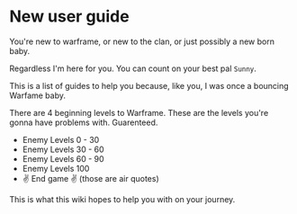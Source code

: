 # New user guide

You're new to warframe, or new to the clan, or just possibly a new born baby.

Regardless I'm here for you. You can count on your best pal `Sunny`.

This is a list of guides to help you because, like you, I was once a bouncing Warfame baby.

There are 4 beginning levels to Warframe. These are the levels you're gonna have problems with. Guarenteed. 

* Enemy Levels 0 - 30
* Enemy Levels 30 - 60
* Enemy Levels 60 - 90
* Enemy Levels 100
* ✌️ End game ✌ (those are air quotes)

This is what this wiki hopes to help you with on your journey.

<!-- https://warframeguide.com/ -->